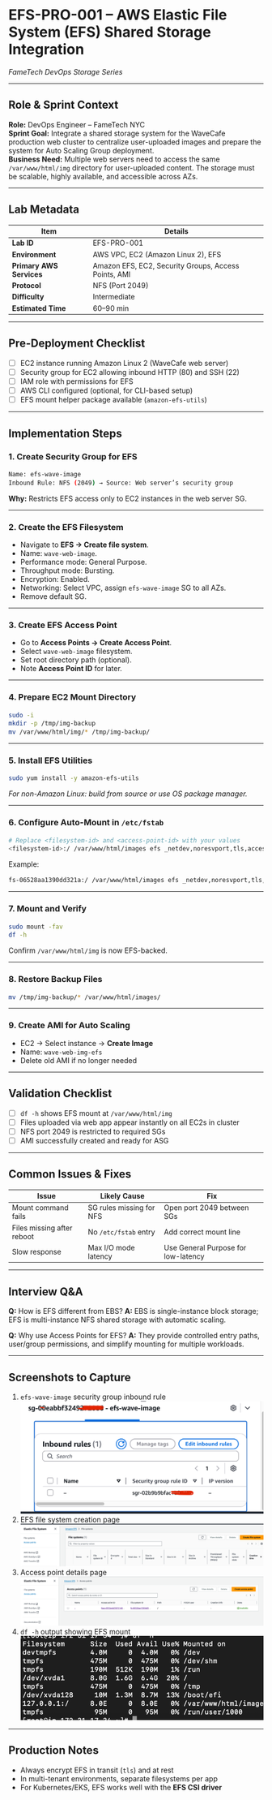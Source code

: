 # EFS-PRO-001 – AWS Elastic File System (EFS) Shared Storage Integration

_FameTech DevOps Storage Series_

---

## Role & Sprint Context

**Role:** DevOps Engineer – FameTech NYC  
**Sprint Goal:** Integrate a shared storage system for the WaveCafe production web cluster to centralize user-uploaded images and prepare the system for Auto Scaling Group deployment.  
**Business Need:** Multiple web servers need to access the same `/var/www/html/img` directory for user-uploaded content. The storage must be scalable, highly available, and accessible across AZs.

---

## Lab Metadata

| Item                     | Details                                              |
| ------------------------ | ---------------------------------------------------- |
| **Lab ID**               | EFS-PRO-001                                          |
| **Environment**          | AWS VPC, EC2 (Amazon Linux 2), EFS                   |
| **Primary AWS Services** | Amazon EFS, EC2, Security Groups, Access Points, AMI |
| **Protocol**             | NFS (Port 2049)                                      |
| **Difficulty**           | Intermediate                                         |
| **Estimated Time**       | 60–90 min                                            |

---

## Pre-Deployment Checklist

- [ ] EC2 instance running Amazon Linux 2 (WaveCafe web server)
- [ ] Security group for EC2 allowing inbound HTTP (80) and SSH (22)
- [ ] IAM role with permissions for EFS
- [ ] AWS CLI configured (optional, for CLI-based setup)
- [ ] EFS mount helper package available (`amazon-efs-utils`)

---

## Implementation Steps

### 1. Create Security Group for EFS

```bash
Name: efs-wave-image
Inbound Rule: NFS (2049) → Source: Web server’s security group
```

**Why:** Restricts EFS access only to EC2 instances in the web server SG.

---

### 2. Create the EFS Filesystem

- Navigate to **EFS → Create file system**.
- Name: `wave-web-image`.
- Performance mode: General Purpose.
- Throughput mode: Bursting.
- Encryption: Enabled.
- Networking: Select VPC, assign `efs-wave-image` SG to all AZs.
- Remove default SG.

---

### 3. Create EFS Access Point

- Go to **Access Points → Create Access Point**.
- Select `wave-web-image` filesystem.
- Set root directory path (optional).
- Note **Access Point ID** for later.

---

### 4. Prepare EC2 Mount Directory

```bash
sudo -i
mkdir -p /tmp/img-backup
mv /var/www/html/img/* /tmp/img-backup/
```

---

### 5. Install EFS Utilities

```bash
sudo yum install -y amazon-efs-utils
```

_For non-Amazon Linux: build from source or use OS package manager._

---

### 6. Configure Auto-Mount in `/etc/fstab`

```bash
# Replace <filesystem-id> and <access-point-id> with your values
<filesystem-id>:/ /var/www/html/images efs _netdev,noresvport,tls,accesspoint=<access-point-id> 0 0
```

Example:

```bash
fs-06528aa1390dd321a:/ /var/www/html/images efs _netdev,noresvport,tls,accesspoint=fsap-0352ada536721d327 0 0
```

---

### 7. Mount and Verify

```bash
sudo mount -fav
df -h
```

Confirm `/var/www/html/img` is now EFS-backed.

---

### 8. Restore Backup Files

```bash
mv /tmp/img-backup/* /var/www/html/images/
```

---

### 9. Create AMI for Auto Scaling

- EC2 → Select instance → **Create Image**
- Name: `wave-web-img-efs`
- Delete old AMI if no longer needed

---

## Validation Checklist

- [ ] `df -h` shows EFS mount at `/var/www/html/img`
- [ ] Files uploaded via web app appear instantly on all EC2s in cluster
- [ ] NFS port 2049 is restricted to required SGs
- [ ] AMI successfully created and ready for ASG

---

## Common Issues & Fixes

| Issue                      | Likely Cause             | Fix                                 |
| -------------------------- | ------------------------ | ----------------------------------- |
| Mount command fails        | SG rules missing for NFS | Open port 2049 between SGs          |
| Files missing after reboot | No `/etc/fstab` entry    | Add correct mount line              |
| Slow response              | Max I/O mode latency     | Use General Purpose for low-latency |

---

## Interview Q\&A

**Q:** How is EFS different from EBS?
**A:** EBS is single-instance block storage; EFS is multi-instance NFS shared storage with automatic scaling.

**Q:** Why use Access Points for EFS?
**A:** They provide controlled entry paths, user/group permissions, and simplify mounting for multiple workloads.

---

## Screenshots to Capture

1. `efs-wave-image` security group inbound rule
   ![efs-wave-image](screenshots/efs-wave-image.png)
2. EFS file system creation page  
   ![EFS](screenshots/EFS_file.png)
3. Access point details page  
   ![Accesspoint](screenshots/accessPoint.png)
4. `df -h` output showing EFS mount
   ![EFSMount](screenshots/EFSmount.png)

---

## Production Notes

- Always encrypt EFS in transit (`tls`) and at rest
- In multi-tenant environments, separate filesystems per app
- For Kubernetes/EKS, EFS works well with the **EFS CSI driver**
